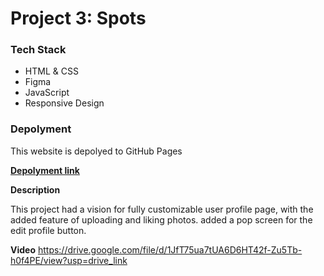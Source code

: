 # Project 3: Spots

### Tech Stack 

* HTML & CSS 
* Figma  
* JavaScript 
* Responsive Design  

### Depolyment 

This website is depolyed to GitHub Pages

[**Depolyment link**](https://theodore-shellman.github.io/se_project_spots/)
  
**Description**
  
This project had a vision for fully customizable user profile page, with the added feature of uploading and liking photos. added a pop screen for the edit profile button. 

  
**Video**
https://drive.google.com/file/d/1JfT75ua7tUA6D6HT42f-Zu5Tb-h0f4PE/view?usp=drive_link
